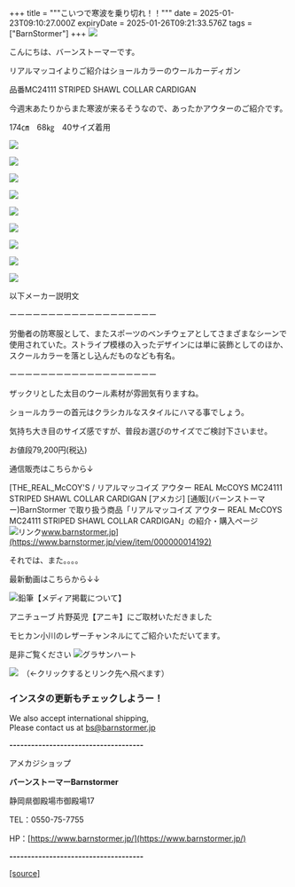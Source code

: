 +++
title = """こいつで寒波を乗り切れ！！"""
date = 2025-01-23T09:10:27.000Z
expiryDate = 2025-01-26T09:21:33.576Z
tags = ["BarnStormer"]
+++
[![](https://stat.ameba.jp/user_images/20231023/16/barnstormer-go/b2/03/p/o0420015015354743273.png)](https://ameblo.jp/barnstormer-go/entry-12825670498.html)

こんにちは、バーンストーマーです。

リアルマッコイよりご紹介はショールカラーのウールカーディガン

品番MC24111 STRIPED SHAWL COLLAR CARDIGAN

今週末あたりからまた寒波が来るそうなので、あったかアウターのご紹介です。

174㎝　68㎏　40サイズ着用

[![](https://stat.ameba.jp/user_images/20250123/17/barnstormer-go/dc/5a/j/o0466070015536289599.jpg)](https://stat.ameba.jp/user_images/20250123/17/barnstormer-go/dc/5a/j/o0466070015536289599.jpg)

[![](https://stat.ameba.jp/user_images/20250123/17/barnstormer-go/54/bf/j/o0466070015536289581.jpg)](https://stat.ameba.jp/user_images/20250123/17/barnstormer-go/54/bf/j/o0466070015536289581.jpg)

[![](https://stat.ameba.jp/user_images/20250123/17/barnstormer-go/f8/fa/j/o0466070015536289584.jpg)](https://stat.ameba.jp/user_images/20250123/17/barnstormer-go/f8/fa/j/o0466070015536289584.jpg)

[![](https://stat.ameba.jp/user_images/20250123/17/barnstormer-go/0c/35/j/o0466070015536289585.jpg)](https://stat.ameba.jp/user_images/20250123/17/barnstormer-go/0c/35/j/o0466070015536289585.jpg)

[![](https://stat.ameba.jp/user_images/20250123/17/barnstormer-go/60/3e/j/o0700046615536289589.jpg)](https://stat.ameba.jp/user_images/20250123/17/barnstormer-go/60/3e/j/o0700046615536289589.jpg)

[![](https://stat.ameba.jp/user_images/20250123/17/barnstormer-go/9e/a2/j/o0466070015536289586.jpg)](https://stat.ameba.jp/user_images/20250123/17/barnstormer-go/9e/a2/j/o0466070015536289586.jpg)

[![](https://stat.ameba.jp/user_images/20250123/17/barnstormer-go/44/db/j/o0466070015536289587.jpg)](https://stat.ameba.jp/user_images/20250123/17/barnstormer-go/44/db/j/o0466070015536289587.jpg)

[![](https://stat.ameba.jp/user_images/20250123/17/barnstormer-go/f8/7f/j/o0467070115536289663.jpg)](https://stat.ameba.jp/user_images/20250123/17/barnstormer-go/f8/7f/j/o0467070115536289663.jpg)

[![](https://stat.ameba.jp/user_images/20250123/17/barnstormer-go/ac/74/j/o0467070115536289668.jpg)](https://stat.ameba.jp/user_images/20250123/17/barnstormer-go/ac/74/j/o0467070115536289668.jpg)

以下メーカー説明文

ーーーーーーーーーーーーーーーーーーー

労働者の防寒服として、またスポーツのベンチウェアとしてさまざまなシーンで使用されていた。ストライプ模様の入ったデザインには単に装飾としてのほか、スクールカラーを落とし込んだものなども有名。

ーーーーーーーーーーーーーーーーーーー

ザックリとした太目のウール素材が雰囲気有りますね。

ショールカラーの首元はクラシカルなスタイルにハマる事でしょう。

気持ち大き目のサイズ感ですが、普段お選びのサイズでご検討下さいませ。

お値段79,200円(税込)

通信販売はこちらから↓

[THE\_REAL\_McCOY'S / リアルマッコイズ アウター REAL McCOYS MC24111 STRIPED SHAWL COLLAR CARDIGAN \[アメカジ\] \[通販\](バーンストーマー)BarnStormer で取り扱う商品「リアルマッコイズ アウター REAL McCOYS MC24111 STRIPED SHAWL COLLAR CARDIGAN」の紹介・購入ページ![リンク](https://c.stat100.ameba.jp/ameblo/symbols/v3.20.0/svg/gray/editor_link.svg)www.barnstormer.jp](https://www.barnstormer.jp/view/item/000000014192)

それでは、また。。。。

最新動画はこちらから↓↓

![鉛筆](https://stat100.ameba.jp/blog/ucs/img/char/char3/519.png)【メディア掲載について】

アニチューブ 片野英児【アニキ】にご取材いただきました

モヒカン小川のレザーチャンネルにてご紹介いただいてます。

是非ご覧ください ![グラサンハート](https://stat100.ameba.jp/blog/ucs/img/char/char3/148.png)

[![](https://stat.ameba.jp/user_images/20230412/16/barnstormer-go/6a/23/p/o0108010815269242493.png)](https://www.instagram.com/barnstormer_daily/)　（←クリックするとリンク先へ飛べます）

### インスタの更新もチェックしようー！

We also accept international shipping,  
Please contact us at bs@barnstormer.jp

**\-------------------------------------**

アメカジショップ

**バーンストーマーBarnstormer**

静岡県御殿場市御殿場17

TEL：0550-75-7755

HP：[https://www.barnstormer.jp/](https://www.barnstormer.jp/)

**\-------------------------------------**

[[source]](https://ameblo.jp/barnstormer-go/entry-12883572735.html)
